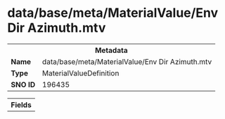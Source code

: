 <h1>data/base/meta/MaterialValue/Env Dir Azimuth.mtv</h1><table><tr><th colspan="100%">Metadata</th></tr><tr><td><b>Name</b></td><td>data/base/meta/MaterialValue/Env Dir Azimuth.mtv</td></tr><tr><td><b>Type</b></td><td>MaterialValueDefinition</td></tr><tr><td><b>SNO ID</b></td><td>196435</td></tr></table>

<table><tr><th colspan="100%">Fields</th></tr></table>

